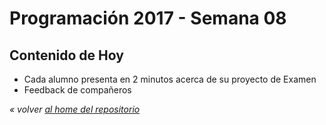 # Programación 2017 - Semana 08
## Contenido de Hoy
* Cada alumno presenta en 2 minutos acerca de su proyecto de Examen
* Feedback de compañeros

*« volver [al home del repositorio](https://github.com/Franzel/UDD_Programacion_2017_1sem)*
